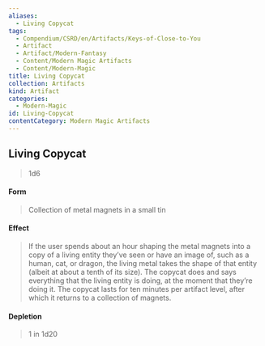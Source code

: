 ```yaml
---
aliases:
  - Living Copycat
tags:
  - Compendium/CSRD/en/Artifacts/Keys-of-Close-to-You
  - Artifact
  - Artifact/Modern-Fantasy
  - Content/Modern Magic Artifacts
  - Content/Modern-Magic
title: Living Copycat
collection: Artifacts
kind: Artifact
categories:
  - Modern-Magic
id: Living-Copycat
contentCategory: Modern Magic Artifacts
---
```

## Living Copycat   
>1d6  
#### Form  
>Collection of metal magnets in a small tin   
#### Effect  
> If the user spends about an hour shaping the metal magnets into a copy of a living entity they’ve seen or have an image of, such as a human, cat, or dragon, the living metal takes the shape of that entity (albeit at about a tenth of its size). The copycat does and says everything that the living entity is doing, at the moment that they’re doing it. The copycat lasts for ten minutes per artifact level, after which it returns to a collection of magnets.   
#### Depletion   
>1 in 1d20
